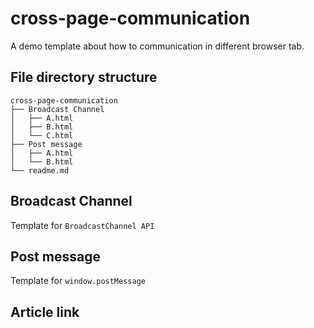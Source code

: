 # cross-page-communication
A demo template about how to communication in different browser tab. 

## File directory structure
```
cross-page-communication
├── Broadcast Channel   
│   ├── A.html   
│   ├── B.html   
│   └── C.html   
├── Post message        
│   ├── A.html   
│   └── B.html   
└── readme.md   
```

## Broadcast Channel
Template for `BroadcastChannel API`

## Post message
Template for `window.postMessage`

## Article link


